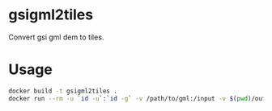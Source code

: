 # gsigml2tiles

Convert gsi gml dem to tiles.

# Usage

```bash
docker build -t gsigml2tiles .
docker run --rm -u `id -u`:`id -g` -v /path/to/gml:/input -v $(pwd)/output:/output gsigml2tiles
```
